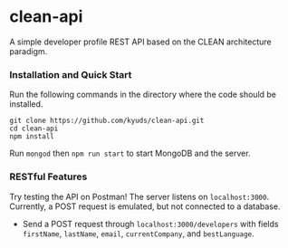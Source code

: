 # clean-api
A simple developer profile REST API based on the CLEAN architecture paradigm.

### Installation and Quick Start
Run the following commands in the directory where the code should be installed. 
```
git clone https://github.com/kyuds/clean-api.git
cd clean-api
npm install
```
Run `mongod` then `npm run start` to start MongoDB and the server. 

### RESTful Features
Try testing the API on Postman! The server listens on `localhost:3000`. 
Currently, a POST request is emulated, but not connected to a database. 
- Send a POST request through `localhost:3000/developers` with fields `firstName`, `lastName`, `email`, `currentCompany`, and `bestLanguage`. 
